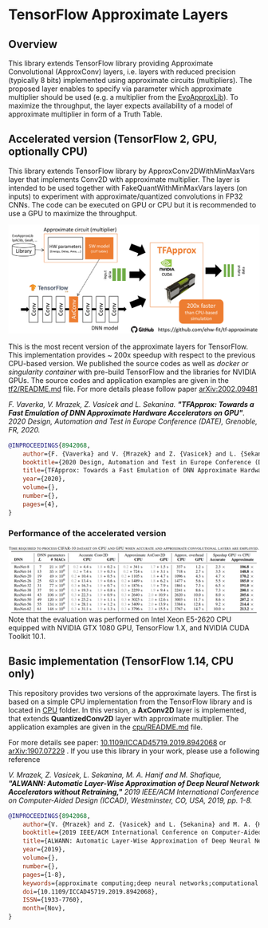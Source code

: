 # TensorFlow Approximate Layers

## Overview
This library extends TensorFlow library providing Approximate Convolutional (ApproxConv) layers, i.e. layers with reduced precision (typically 8 bits) implemented using approximate circuits (multipliers). The proposed layer enables to specify via parameter which approximate multiplier should be used (e.g. a multiplier from the [EvoApproxLib](//github.com/ehw-fit/evoapproxlib)). To maximize the throughput, the layer expects availability of a model of approximate multiplier in form of a Truth Table.



## Accelerated version (TensorFlow 2, GPU, optionally CPU)
This library extends TensorFlow library by ApproxConv2DWithMinMaxVars layer that implements Conv2D with approximate multiplier. The layer is intended to be used together with FakeQuantWithMinMaxVars layers (on inputs) to experiment with approximate/quantized convolutions in FP32 CNNs. The code can be executed on GPU or CPU but it is recommended to use a GPU to maximize the throughput. 


![Application overview](overview.png)

This is the most recent version of the approximate layers for TensorFlow. This implementation provides ~ 200x speedup with respect to the previous CPU-based version. We published the source codes as well as *docker or singularity container* with pre-build TensorFlow and the libraries for NVIDIA GPUs. The source codes and application examples are given in the [tf2/README.md](README) file. For more details please follow paper [arXiv:2002.09481](https://arxiv.org/abs/2002.09481)


*F. Vaverka, V. Mrazek, Z. Vasicek and L. Sekanina. __"TFApprox: Towards a Fast Emulation of DNN Approximate Hardware Accelerators on GPU"__. 2020 Design, Automation and Test in Europe Conference (DATE), Grenoble, FR, 2020.*


```bibtex
@INPROCEEDINGS{8942068,
    author={F. {Vaverka} and V. {Mrazek} and Z. {Vasicek} and L. {Sekanina} and M. A. {Hanif} and M. {Shafique}},
    booktitle={2020 Design, Automation and Test in Europe Conference (DATE)},
    title={TFApprox: Towards a Fast Emulation of DNN Approximate Hardware Accelerators on GPU},
    year={2020},
    volume={},
    number={},
    pages={4},
}
```

### Performance of the accelerated version
![Speed comparison](gpu_speedup.png)
Note that the evaluation was performed on Intel Xeon E5-2620 CPU equipped with NVIDIA GTX 1080 GPU, TensorFlow 1.X, and NVIDIA CUDA Toolkit 10.1.

## Basic implementation (TensorFlow 1.14, CPU only)
This repository provides two versions of the approximate layers. The first is based on a simple CPU implementation from the TensorFlow library and is located in [CPU](cpu) folder. In this version, a **AxConv2D** layer is implemented, that extends **QuantizedConv2D** layer with approximate multiplier. The application examples are given in the [cpu/README.md](README) file.

For more details see paper: [10.1109/ICCAD45719.2019.8942068](https://dx.doi.org/10.1109/ICCAD45719.2019.8942068) or [arXiv:1907.07229](https://arxiv.org/abs/1907.07229) . If you use this library in your work, please use a following reference

*V. Mrazek, Z. Vasicek, L. Sekanina, M. A. Hanif and M. Shafique, __"ALWANN: Automatic Layer-Wise Approximation of Deep Neural Network Accelerators without Retraining,"__ 2019 IEEE/ACM International Conference on Computer-Aided Design (ICCAD), Westminster, CO, USA, 2019, pp. 1-8.*

```bibtex
@INPROCEEDINGS{8942068,
    author={V. {Mrazek} and Z. {Vasicek} and L. {Sekanina} and M. A. {Hanif} and M. {Shafique}},
    booktitle={2019 IEEE/ACM International Conference on Computer-Aided Design (ICCAD)},
    title={ALWANN: Automatic Layer-Wise Approximation of Deep Neural Network Accelerators without Retraining},
    year={2019},
    volume={},
    number={},
    pages={1-8},
    keywords={approximate computing;deep neural networks;computational path;ResNet;CIFAR-10},
    doi={10.1109/ICCAD45719.2019.8942068},
    ISSN={1933-7760},
    month={Nov},
}
```

